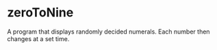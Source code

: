 # zeroToNine
A program that displays randomly decided numerals. Each number then changes at a set time. 
